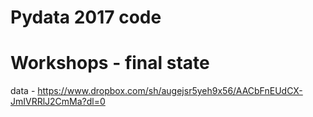 # Pydata 2017 code
# Workshops - final state
data - https://www.dropbox.com/sh/augejsr5yeh9x56/AACbFnEUdCX-JmIVRRlJ2CmMa?dl=0
